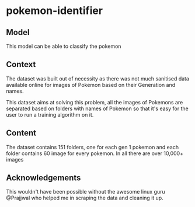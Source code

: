 # pokemon-identifier

## Model
This model can be able to classify the pokemon

## Context
The dataset was built out of necessity as there was not much sanitised data available online for images of Pokemon based on their
Generation and names.

This dataset aims at solving this problem, all the images of Pokemons are separated based on folders with names of Pokemon so that it's easy for the user to run a training algorithm on it.

## Content
The dataset contains 151 folders, one for each gen 1 pokemon and each folder contains 60 image for every pokemon.
In all there are over 10,000+ images

## Acknowledgements
This wouldn't have been possible without the awesome linux guru @Prajjwal who helped me in scraping the data and cleaning it up.
